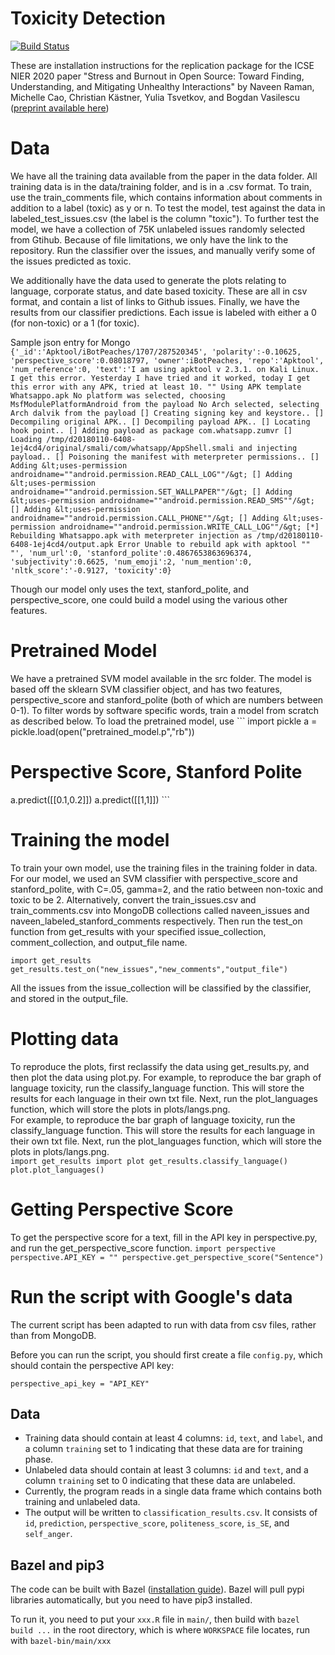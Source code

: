 # Toxicity Detection
[![Build Status](https://travis-ci.com/sophieball/toxicity-detector.svg?branch=master)](https://travis-ci.com/sophieball/toxicity-detector)

These are installation instructions for the replication package for the ICSE
NIER 2020 paper "Stress and Burnout in Open Source: Toward Finding,
Understanding, and Mitigating Unhealthy Interactions" by Naveen Raman, Michelle
Cao, Christian Kästner, Yulia Tsvetkov, and Bogdan Vasilescu
([preprint available here](toxicity.pdf))

# Data

We have all the training data available from the paper in the data folder. All
training data is in the data/training folder, and is in a .csv format. To train,
use the train_comments file, which contains information about comments in
addition to a label (toxic) as y or n. To test the model, test against the data
in labeled_test_issues.csv (the label is the column "toxic"). To further test
the model, we have a collection of 75K unlabeled issues randomly selected from
Gtihub. Because of file limitations, we only have the link to the repository.
Run the classifier over the issues, and manually verify some of the issues
predicted as toxic.

We additionally have the data used to generate the plots relating to language,
corporate status, and date based toxicity. These are all in csv format, and
contain a list of links to Github issues. Finally, we have the results from our
classifier predictions. Each issue is labeled with either a 0 (for non-toxic) or
a 1 (for toxic).

Sample json entry for Mongo `{'_id':'Apktool/iBotPeaches/1707/287520345',
'polarity':-0.10625, 'perspective_score':0.08018797, 'owner':iBotPeaches,
'repo':'Apktool', 'num_reference':0, 'text':'I am using apktool v 2.3.1. on Kali
Linux. I get this error. Yesterday I have tried and it worked, today I get this
error with any APK, tried at least 10. "" Using APK template Whatsappo.apk No
platform was selected, choosing MsfModulePlatformAndroid from the payload No
Arch selected, selecting Arch dalvik from the payload [] Creating signing key
and keystore.. [] Decompiling original APK.. [] Decompiling payload APK.. []
Locating hook point.. [] Adding payload as package com.whatsapp.zumvr [] Loading
/tmp/d20180110-6408-1ej4cd4/original/smali/com/whatsapp/AppShell.smali and
injecting payload.. [] Poisoning the manifest with meterpreter permissions.. []
Adding &lt;uses-permission androidname=""android.permission.READ_CALL_LOG""/&gt;
[] Adding &lt;uses-permission
androidname=""android.permission.SET_WALLPAPER""/&gt; [] Adding
&lt;uses-permission androidname=""android.permission.READ_SMS""/&gt; [] Adding
&lt;uses-permission androidname=""android.permission.CALL_PHONE""/&gt; [] Adding
&lt;uses-permission androidname=""android.permission.WRITE_CALL_LOG""/&gt; [*]
Rebuilding Whatsappo.apk with meterpreter injection as
/tmp/d20180110-6408-1ej4cd4/output.apk Error Unable to rebuild apk with apktool
"" "', 'num_url':0, 'stanford_polite':0.4867653863696374, 'subjectivity':0.6625,
'num_emoji':2, 'num_mention':0, 'nltk_score':'-0.9127, 'toxicity':0}`

Though our model only uses the text, stanford_polite, and perspective_score, one
could build a model using the various other features.

# Pretrained Model

We have a pretrained SVM model available in the src folder. The model is based
off the sklearn SVM classifier object, and has two features, perspective_score
and stanford_polite (both of which are numbers between 0-1). To filter words by
software specific words, train a model from scratch as described below. To load
the pretrained model, use ``` import pickle a =
pickle.load(open("pretrained_model.p","rb"))

# Perspective Score, Stanford Polite

a.predict([[0.1,0.2]]) a.predict([[1,1]]) ```

# Training the model

To train your own model, use the training files in the training folder in data.
For our model, we used an SVM classifier with perspective_score and
stanford_polite, with C=.05, gamma=2, and the ratio between non-toxic and toxic
to be 2. Alternatively, convert the train_issues.csv and train_comments.csv into
MongoDB collections called naveen_issues and naveen_labeled_stanford_comments
respectively. Then run the test_on function from get_results with your specified
issue_collection, comment_collection, and output_file name.

```
import get_results
get_results.test_on("new_issues","new_comments","output_file")
```

All the issues from the issue_collection will be classified by the classifier,
and stored in the output_file.

# Plotting data

To reproduce the plots, first reclassify the data using get_results.py, and then
plot the data using plot.py. For example, to reproduce the bar graph of language
toxicity, run the classify_language function. This will store the results for
each language in their own txt file. Next, run the plot_languages function,
which will store the plots in plots/langs.png. \
For example, to reproduce the bar graph of language toxicity, run the
classify_language function. This will store the results for each language in
their own txt file. Next, run the plot_languages function, which will store the
plots in plots/langs.png. \
`import get_results import plot get_results.classify_language()
plot.plot_languages()`

# Getting Perspective Score

To get the perspective score for a text, fill in the API key in perspective.py,
and run the get_perspective_score function. `import perspective
perspective.API_KEY = "" perspective.get_perspective_score("Sentence")`

# Run the script with Google's data

The current script has been adapted to run with data from csv files, rather than
from MongoDB.

Before you can run the script, you should first create a file `config.py`, which should contain the perspective API key:

```perspective_api_key = "API_KEY"```

## Data

- Training data should contain at least 4 columns: `id`, `text`, and `label`,
  and a column `training` set to 1 indicating that these data are for training
  phase.
- Unlabeled data should contain at least 3 columns: `id` and `text`, and a column
  `training` set to 0 indicating that these data are unlabeled.
- Currently, the program reads in a single data frame which contains both
  training and unlabeled data.
- The output will be written to `classification_results.csv`. It consists of
  `id`, `prediction`, `perspective_score`, `politeness_score`, `is_SE`, and
  `self_anger`.

## Bazel and pip3

The code can be built with Bazel ([installation
guide](https://docs.bazel.build/versions/3.2.0/install.html)).
Bazel will pull pypi libraries automatically, but you need to have pip3
installed.

To run it, you need to put your `xxx.R` file in `main/`, then build with `bazel build ...` in the root directory, which is where `WORKSPACE` file locates, run with `bazel-bin/main/xxx`
